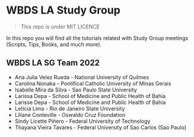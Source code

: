 # WBDS LA Study Group
> This repo is under MIT LICENCE

In this repo you will find all the tutorials related with Study Group meetings (Scripts, Tips, Books, and much more).

## WBDS LA SG Team 2022
* Ana Julia Velez Rueda - National University of Quilmes
* Carolina Nonaka - Pontifical Catholic University of Minas Gerais
* Isabelle Mira da Silva - Sao Paulo State University
* Larissa Depa - School of Medicine and Public Health of Bahia
* Larisse Depa - School of Medicine and Public Health of Bahia
* Letícia Lima - Rio de Janeiro State University
* Liliane Conteville - Oswaldo Cruz Foundation
* Sindy Licette Piñero - Federal University of Technology
* Thayana Vieira Tavares - Federal University of Sao Carlos (Sao Paulo)




